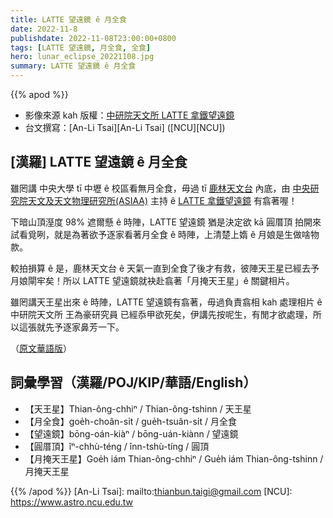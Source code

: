 ```yaml
---
title: LATTE 望遠鏡 ê 月全食
date: 2022-11-8
publishdate: 2022-11-08T23:00:00+0800
tags: [LATTE 望遠鏡, 月全食, 全食]
hero: lunar_eclipse_20221108.jpg
summary: LATTE 望遠鏡 ê 月全食
---
```


{{% apod %}}

- 影像來源 kah 版權：[中研院天文所 LATTE 拿鐵望遠鏡][latte]
- 台文撰寫：[An-Li Tsai][An-Li Tsai] ([NCU][NCU])



## [漢羅] LATTE 望遠鏡 ê 月全食

雖罔講 中央大學 tī 中壢 ê 校區看無月全食，毋過 tī [鹿林天文台][lulin] 內底，由 [中央研究院天文及天文物理研究所(ASIAA)][asiaa] 主持 ê [LATTE 拿鐵望遠鏡][latte] 有翕著喔！

下暗山頂溼度 98% 遮爾懸 ê 時陣，LATTE 望遠鏡 猶是決定欲 kā 圓厝頂 拍開來試看覓咧，就是為著欲予逐家看著月全食 ê 時陣，上清楚上媠 ê 月娘是生做啥物款。

較拍損算 ê 是，鹿林天文台 ê 天氣一直到全食了後才有救，彼陣天王星已經去予月娘閘牢矣！所以 LATTE 望遠鏡就袂赴翕著「月掩天王星」ê 關鍵相片。

雖罔講天王星出來 ê 時陣，LATTE 望遠鏡有翕著，毋過負責翕相 kah 處理相片 ê 中研院天文所 王為豪研究員 已經忝甲欲死矣，伊講先按呢生，有閒才欲處理，所以這張就先予逐家鼻芳一下。

（[原文華語版][chinese]）



## 詞彙學習（漢羅/POJ/KIP/華語/English）
- 【天王星】Thian-ông-chhiⁿ / Thian-ông-tshinn / 天王星
- 【月全食】goe̍h-choân-si̍t / gue̍h-tsuân-si̍t / 月全食
- 【望遠鏡】bōng-oán-kiàⁿ / bōng-uán-kiànn / 望遠鏡
- 【圓厝頂】îⁿ-chhù-téng / înn-tshù-tíng / 圓頂
- 【月掩天王星】Goe̍h iám Thian-ông-chhiⁿ / Gue̍h iám Thian-ông-tshinn / 月掩天王星

{{% /apod %}}
[An-Li Tsai]: mailto:thianbun.taigi@gmail.com
[NCU]: https://www.astro.ncu.edu.tw

[lulin]: https://www.facebook.com/LuLinObservatory
[asiaa]: https://www.facebook.com/asiaa.tw
[latte]: https://www.facebook.com/profile.php?id=100083033237244
[chinese]: https://www.facebook.com/photo?fbid=145877861523321&set=a.107057958738645
